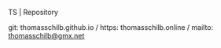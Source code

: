 TS | Repository

git: thomasschilb.github.io / https: thomasschilb.online / mailto: thomasschilb@gmx.net
